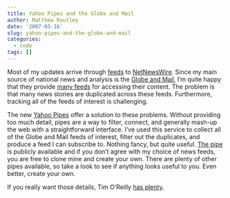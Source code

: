 ```yaml
---
title: Yahoo Pipes and the Globe and Mail
author: Matthew Routley
date: '2007-03-16'
slug: yahoo-pipes-and-the-globe-and-mail
categories:
  - code
tags: []
---
```


<p>Most of my updates arrive through <a href="http://en.wikipedia.org/wiki/Web_feed">feeds</a> to <a href="http://www.newsgator.com/NGOLProduct.aspx?ProdID=NetNewsWire">NetNewsWire</a>. Since my main source of national news and analysis is the <a href="http://www.theglobeandmail.com/">Globe and Mail</a>, I&#8217;m quite happy that they provide <a href="http://www.theglobeandmail.com/rss/">many feeds</a> for accessing their content. The problem is that many news stories are duplicated across these feeds. Furthermore, tracking all of the feeds of interest is challenging.</p>

<p>The new <a href="http://pipes.yahoo.com/">Yahoo Pipes</a> offer a solution to these problems. Without providing too much detail, pipes are a way to filter, connect, and generally mash-up the web with a straightforward interface. I&#8217;ve used this service to collect all of the Globe and Mail feeds of interest, filter out the duplicates, and produce a feed I can subscribe to. Nothing fancy, but quite useful. <a href="http://pipes.yahoo.com/pipes/pipe.info?_id=YjZyKsHM2xGr3_z5l7okhQ">The pipe</a> is publicly available and if you don&#8217;t agree with my choice of news feeds, you are free to clone mine and create your own. There are plenty of other pipes available, so take a look to see if anything looks useful to you. Even better, create your own.</p>

<p>If you really want those details, Tim O&#8217;Reilly <a href="http://radar.oreilly.com/archives/2007/02/pipes_and_filte.html">has plenty</a>.</p>